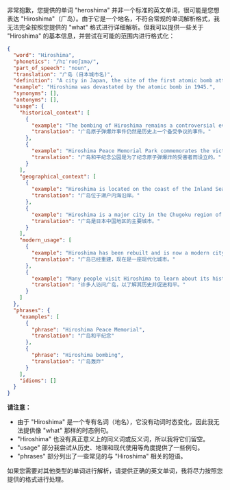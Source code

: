 非常抱歉，您提供的单词 "heroshima" 并非一个标准的英文单词，很可能是您想表达 "Hiroshima"（广岛）。由于它是一个地名，不符合常规的单词解析格式，我无法完全按照您提供的 "what" 格式进行详细解析。但我可以提供一些关于 "Hiroshima" 的基本信息，并尝试在可能的范围内进行格式化：

```json
{
  "word": "Hiroshima",
  "phonetics": "/hɪˈroʊʃɪmə/",
  "part_of_speech": "noun",
  "translation": "广岛 (日本城市名)",
  "definition": "A city in Japan, the site of the first atomic bomb attack during World War II.",
  "example": "Hiroshima was devastated by the atomic bomb in 1945.",
  "synonyms": [],
  "antonyms": [],
  "usage": {
    "historical_context": [
      {
        "example": "The bombing of Hiroshima remains a controversial event in history.",
        "translation": "广岛原子弹爆炸事件仍然是历史上一个备受争议的事件。"
      },
      {
        "example": "Hiroshima Peace Memorial Park commemorates the victims of the bombing.",
        "translation": "广岛和平纪念公园是为了纪念原子弹爆炸的受害者而设立的。"
      }
    ],
    "geographical_context": [
      {
        "example": "Hiroshima is located on the coast of the Inland Sea.",
        "translation": "广岛位于濑户内海沿岸。"
      },
      {
        "example": "Hiroshima is a major city in the Chugoku region of Japan.",
        "translation": "广岛是日本中国地区的主要城市。"
      }
    ],
    "modern_usage": [
      {
        "example": "Hiroshima has been rebuilt and is now a modern city.",
        "translation": "广岛已经重建，现在是一座现代化城市。"
      },
      {
        "example": "Many people visit Hiroshima to learn about its history and promote peace.",
        "translation": "许多人访问广岛，以了解其历史并促进和平。"
      }
    ]
  },
  "phrases": {
    "examples": [
      {
        "phrase": "Hiroshima Peace Memorial",
        "translation": "广岛和平纪念"
      },
      {
        "phrase": "Hiroshima bombing",
        "translation": "广岛轰炸"
      }
    ],
    "idioms": []
  }
}
```

**请注意：**

*   由于 "Hiroshima" 是一个专有名词（地名），它没有动词时态变化，因此我无法提供像 "what" 那样的时态例句。
*   "Hiroshima" 也没有真正意义上的同义词或反义词，所以我将它们留空。
*   "usage" 部分我尝试从历史、地理和现代使用等角度提供了一些例句。
*   "phrases" 部分列出了一些常见的与 "Hiroshima" 相关的短语。

如果您需要对其他类型的单词进行解析，请提供正确的英文单词，我将尽力按照您提供的格式进行处理。
 